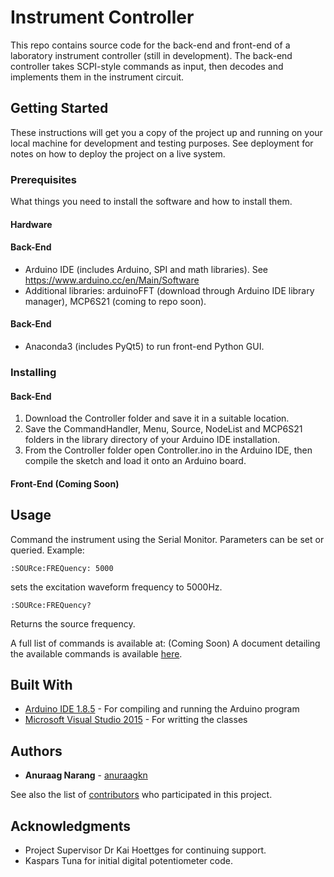 # Instrument Controller

This repo contains source code for the back-end and front-end of a laboratory instrument controller (still in development). The back-end controller takes SCPI-style commands as input, then decodes and implements them in the instrument circuit.

## Getting Started

These instructions will get you a copy of the project up and running on your local machine for development and testing purposes. See deployment for notes on how to deploy the project on a live system.

### Prerequisites

What things you need to install the software and how to install them.

#### Hardware

#### Back-End
* Arduino IDE (includes Arduino, SPI and math libraries). See https://www.arduino.cc/en/Main/Software
* Additional libraries: arduinoFFT (download through Arduino IDE library manager), MCP6S21 (coming to repo soon).

#### Back-End
* Anaconda3 (includes PyQt5) to run front-end Python GUI.


### Installing



#### Back-End
1. Download the Controller folder and save it in a suitable location.
2. Save the CommandHandler, Menu, Source, NodeList and MCP6S21 folders in the library directory of your Arduino IDE installation.
3. From the Controller folder open Controller.ino in the Arduino IDE, then compile the sketch and load it onto an Arduino board.

#### Front-End (Coming Soon)

## Usage

Command the instrument using the Serial Monitor. Parameters can be set or queried. Example:

```
:SOURce:FREQuency: 5000
```

sets the excitation waveform frequency to 5000Hz.

```
:SOURce:FREQuency?
```
Returns the source frequency.

A full list of commands is available at: (Coming Soon)
A document detailing the available commands is available [here](https://github.com/anuraagkn/VOC-Detection-Instrument/blob/master/COMMANDS.md).

## Built With

* [Arduino IDE 1.8.5](https://www.arduino.cc/en/Main/Software) - For compiling and running the Arduino program
* [Microsoft Visual Studio 2015](https://www.arduino.cc/en/Main/Software) - For writting the classes

## Authors

* **Anuraag Narang** - [anuraagkn](https://github.com/anuraagkn)

See also the list of [contributors](https://github.com/anuraagkn/VOC-Detection-Instrument/blob/master/Contributors.md) who participated in this project.

## Acknowledgments

* Project Supervisor Dr Kai Hoettges for continuing support.
* Kaspars Tuna for initial digital potentiometer code.
